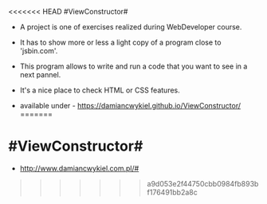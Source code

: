 <<<<<<< HEAD
#ViewConstructor#
* A project is one of exercises realized during WebDeveloper course. 
* It has to show more or less a light copy of a program close to 'jsbin.com'.
* This program allows to write and run a code that you want to see in a next pannel.
* It's a nice place to check HTML or CSS features.

* available under - https://damiancwykiel.github.io/ViewConstructor/
=======
# #ViewConstructor#
* http://www.damiancwykiel.com.pl/#

>>>>>>> a9d053e2f44750cbb0984fb893bf176491bb2a8c
